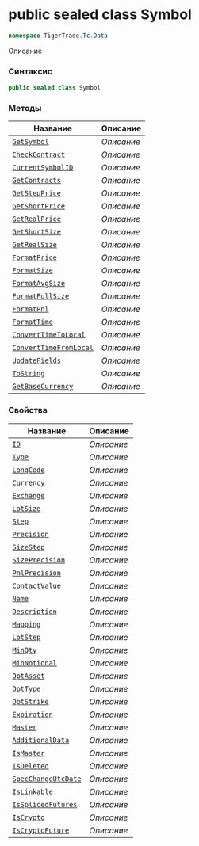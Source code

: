 
# public sealed class Symbol
```csharp
namespace TigerTrade.Tc.Data
```



Описание

### Синтаксис
```csharp
public sealed class Symbol
```


### Методы
| Название | Описание |
| --- | --- |
| [`GetSymbol`](./Symbol.cs/Методы/GetSymbol.md) | *Описание* |
| [`CheckContract`](./Symbol.cs/Методы/CheckContract.md) | *Описание* |
| [`CurrentSymbolID`](./Symbol.cs/Методы/CurrentSymbolID.md) | *Описание* |
| [`GetContracts`](./Symbol.cs/Методы/GetContracts.md) | *Описание* |
| [`GetStepPrice`](./Symbol.cs/Методы/GetStepPrice.md) | *Описание* |
| [`GetShortPrice`](./Symbol.cs/Методы/GetShortPrice.md) | *Описание* |
| [`GetRealPrice`](./Symbol.cs/Методы/GetRealPrice.md) | *Описание* |
| [`GetShortSize`](./Symbol.cs/Методы/GetShortSize.md) | *Описание* |
| [`GetRealSize`](./Symbol.cs/Методы/GetRealSize.md) | *Описание* |
| [`FormatPrice`](./Symbol.cs/Методы/FormatPrice.md) | *Описание* |
| [`FormatSize`](./Symbol.cs/Методы/FormatSize.md) | *Описание* |
| [`FormatAvgSize`](./Symbol.cs/Методы/FormatAvgSize.md) | *Описание* |
| [`FormatFullSize`](./Symbol.cs/Методы/FormatFullSize.md) | *Описание* |
| [`FormatPnl`](./Symbol.cs/Методы/FormatPnl.md) | *Описание* |
| [`FormatTime`](./Symbol.cs/Методы/FormatTime.md) | *Описание* |
| [`ConvertTimeToLocal`](./Symbol.cs/Методы/ConvertTimeToLocal.md) | *Описание* |
| [`ConvertTimeFromLocal`](./Symbol.cs/Методы/ConvertTimeFromLocal.md) | *Описание* |
| [`UpdateFields`](./Symbol.cs/Методы/UpdateFields.md) | *Описание* |
| [`ToString`](./Symbol.cs/Методы/ToString.md) | *Описание* |
| [`GetBaseCurrency`](./Symbol.cs/Методы/GetBaseCurrency.md) | *Описание* |

### Свойства
| Название | Описание |
| --- | --- |
| [`ID`](./Symbol.cs/Свойства/ID.md) | *Описание* |
| [`Type`](./Symbol.cs/Свойства/Type.md) | *Описание* |
| [`LongCode`](./Symbol.cs/Свойства/LongCode.md) | *Описание* |
| [`Currency`](./Symbol.cs/Свойства/Currency.md) | *Описание* |
| [`Exchange`](./Symbol.cs/Свойства/Exchange.md) | *Описание* |
| [`LotSize`](./Symbol.cs/Свойства/LotSize.md) | *Описание* |
| [`Step`](./Symbol.cs/Свойства/Step.md) | *Описание* |
| [`Precision`](./Symbol.cs/Свойства/Precision.md) | *Описание* |
| [`SizeStep`](./Symbol.cs/Свойства/SizeStep.md) | *Описание* |
| [`SizePrecision`](./Symbol.cs/Свойства/SizePrecision.md) | *Описание* |
| [`PnlPrecision`](./Symbol.cs/Свойства/PnlPrecision.md) | *Описание* |
| [`ContactValue`](./Symbol.cs/Свойства/ContactValue.md) | *Описание* |
| [`Name`](./Symbol.cs/Свойства/Name.md) | *Описание* |
| [`Description`](./Symbol.cs/Свойства/Description.md) | *Описание* |
| [`Mapping`](./Symbol.cs/Свойства/Mapping.md) | *Описание* |
| [`LotStep`](./Symbol.cs/Свойства/LotStep.md) | *Описание* |
| [`MinQty`](./Symbol.cs/Свойства/MinQty.md) | *Описание* |
| [`MinNotional`](./Symbol.cs/Свойства/MinNotional.md) | *Описание* |
| [`OptAsset`](./Symbol.cs/Свойства/OptAsset.md) | *Описание* |
| [`OptType`](./Symbol.cs/Свойства/OptType.md) | *Описание* |
| [`OptStrike`](./Symbol.cs/Свойства/OptStrike.md) | *Описание* |
| [`Expiration`](./Symbol.cs/Свойства/Expiration.md) | *Описание* |
| [`Master`](./Symbol.cs/Свойства/Master.md) | *Описание* |
| [`AdditionalData`](./Symbol.cs/Свойства/AdditionalData.md) | *Описание* |
| [`IsMaster`](./Symbol.cs/Свойства/IsMaster.md) | *Описание* |
| [`IsDeleted`](./Symbol.cs/Свойства/IsDeleted.md) | *Описание* |
| [`SpecChangeUtcDate`](./Symbol.cs/Свойства/SpecChangeUtcDate.md) | *Описание* |
| [`IsLinkable`](./Symbol.cs/Свойства/IsLinkable.md) | *Описание* |
| [`IsSplicedFutures`](./Symbol.cs/Свойства/IsSplicedFutures.md) | *Описание* |
| [`IsCrypto`](./Symbol.cs/Свойства/IsCrypto.md) | *Описание* |
| [`IsCryptoFuture`](./Symbol.cs/Свойства/IsCryptoFuture.md) | *Описание* |



